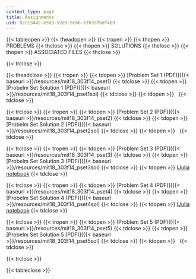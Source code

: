 ```yaml
---
content_type: page
title: Assignments
uid: 82c1344c-e5d3-52e9-9cb6-67b35fbdf489
---
```


{{< tableopen >}}
{{< theadopen >}}
{{< tropen >}}
{{< thopen >}}
PROBLEMS
{{< thclose >}}
{{< thopen >}}
SOLUTIONS
{{< thclose >}}
{{< thopen >}}
ASSOCIATED FILES
{{< thclose >}}

{{< trclose >}}

{{< theadclose >}}
{{< tropen >}}
{{< tdopen >}}
[Problem Set 1 (PDF)]({{< baseurl >}}/resources/mit18_303f14_pset1)
{{< tdclose >}}
{{< tdopen >}}
[Probelm Set Solution 1 (PDF)]({{< baseurl >}}/resources/mit18_303f14_pset1sol)
{{< tdclose >}}
{{< tdopen >}}
 
{{< tdclose >}}

{{< trclose >}}
{{< tropen >}}
{{< tdopen >}}
[Problem Set 2 (PDF)]({{< baseurl >}}/resources/mit18_303f14_pset2)
{{< tdclose >}}
{{< tdopen >}}
[Probelm Set Solution 2 (PDF)]({{< baseurl >}}/resources/mit18_303f14_pset2sol)
{{< tdclose >}}
{{< tdopen >}}
 
{{< tdclose >}}

{{< trclose >}}
{{< tropen >}}
{{< tdopen >}}
[Problem Set 3 (PDF)]({{< baseurl >}}/resources/mit18_303f14_pset3)
{{< tdclose >}}
{{< tdopen >}}
[Probelm Set Solution 3 (PDF)]({{< baseurl >}}/resources/mit18_303f14_pset3sol)
{{< tdclose >}}
{{< tdopen >}}
[IJulia notebook](https://nbviewer.jupyter.org/github/mitmath/18303/blob/fall14/pset3-f14.ipynb)
{{< tdclose >}}

{{< trclose >}}
{{< tropen >}}
{{< tdopen >}}
[Problem Set 4 (PDF)]({{< baseurl >}}/resources/mit18_303f14_pset4)
{{< tdclose >}}
{{< tdopen >}}
[Probelm Set Solution 4 (PDF)]({{< baseurl >}}/resources/mit18_303f14_pset4sol)
{{< tdclose >}}
{{< tdopen >}}
[IJulia notebook](https://nbviewer.jupyter.org/github/mitmath/18303/blob/fall14/pset4-f14.ipynb)
{{< tdclose >}}

{{< trclose >}}
{{< tropen >}}
{{< tdopen >}}
[Problem Set 5 (PDF)]({{< baseurl >}}/resources/mit18_303f14_pset5)
{{< tdclose >}}
{{< tdopen >}}
[Probelm Set Solution 5 (PDF)]({{< baseurl >}}/resources/mit18_303f14_pset5sol)
{{< tdclose >}}
{{< tdopen >}}
 
{{< tdclose >}}

{{< trclose >}}

{{< tableclose >}}